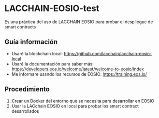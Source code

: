 # LACCHAIN-EOSIO-test
Es una práctica del uso de LACCHAIN EOSIO para probar el despliegue de smart contracts
## Guía información
- Usaré la blockchain local: https://github.com/lacchain/lacchain-eosio-local
- Usaré la documentación para saber más: https://developers.eos.io/welcome/latest/welcome-to-eosio/index
- Me informare usando los recursos de EOSIO: https://training.eos.io/
## Procedimiento
1. Crear un Docker del entorno que se necesita para desarrollar en EOSIO
2. Usar la LACchain EOSIO en local para probar los smart contract desarrollados
